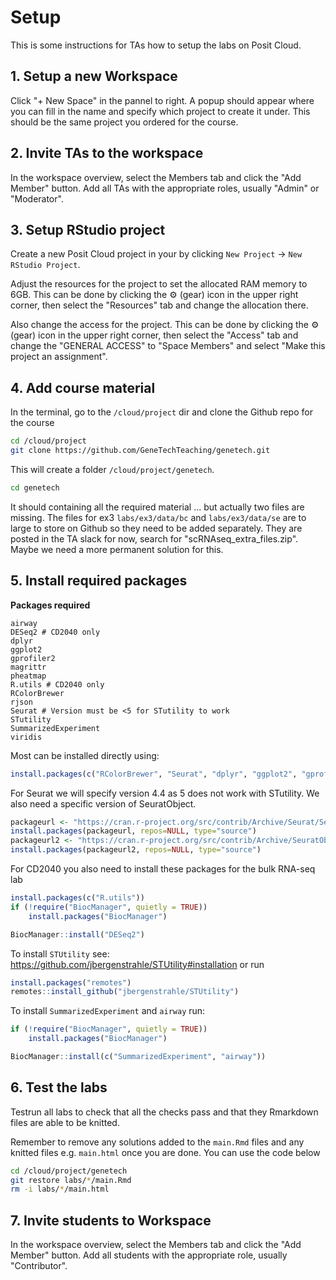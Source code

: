 # Setup

This is some instructions for TAs how to setup the labs on Posit Cloud.

## 1. Setup a new Workspace

Click "+ New Space" in the pannel to right. A popup should appear where you can fill in the name and specify which project to create it under. This should be the same project you ordered for the course. 

## 2. Invite TAs to the workspace

In the workspace overview, select the Members tab and click the "Add Member" button. Add all TAs with the appropriate roles, usually "Admin" or "Moderator". 

## 3. Setup RStudio project

Create a new Posit Cloud project in your by clicking `New Project` -> `New RStudio Project`. 

Adjust the resources for the project to set the allocated RAM memory to 6GB. This can be done by clicking the :gear: (gear) icon in the upper right corner, then select the "Resources" tab and change the allocation there.

Also change the access for the project. This can be done by clicking the :gear: (gear) icon in the upper right corner, then select the "Access" tab and change the "GENERAL ACCESS" to "Space Members" and select "Make this project an assignment". 

## 4. Add course material

In the terminal, go to the `/cloud/project` dir and clone the Github repo for the course

```bash
cd /cloud/project
git clone https://github.com/GeneTechTeaching/genetech.git
```

This will create a folder `/cloud/project/genetech`.

```bash
cd genetech
```

It should containing all the required material ... but actually two files are missing. The files for ex3 `labs/ex3/data/bc` and `labs/ex3/data/se` are to large to store on Github so they need to be added separately. They are posted in the TA slack for now, search for "scRNAseq_extra_files.zip". Maybe we need a more permanent solution for this.

## 5. Install required packages

**Packages required**

``` 
airway
DESeq2 # CD2040 only
dplyr
ggplot2
gprofiler2
magrittr
pheatmap
R.utils # CD2040 only
RColorBrewer
rjson
Seurat # Version must be <5 for STutility to work
STutility
SummarizedExperiment
viridis
```

Most can be installed directly using:

```r
install.packages(c("RColorBrewer", "Seurat", "dplyr", "ggplot2", "gprofiler2", "magrittr", "pheatmap", "rjson", "viridis"))
```

For Seurat we will specify version 4.4 as 5 does not work with STutility. We also need a specific version of SeuratObject. 

```r
packageurl <- "https://cran.r-project.org/src/contrib/Archive/Seurat/Seurat_4.4.0.tar.gz"
install.packages(packageurl, repos=NULL, type="source")
packageurl2 <- "https://cran.r-project.org/src/contrib/Archive/SeuratObject/SeuratObject_4.1.4.tar.gz"
install.packages(packageurl2, repos=NULL, type="source")
```

For CD2040 you also need to install these packages for the bulk RNA-seq lab

```r
install.packages(c("R.utils"))
if (!require("BiocManager", quietly = TRUE))
    install.packages("BiocManager")

BiocManager::install("DESeq2")
```

To install `STUtility` see: https://github.com/jbergenstrahle/STUtility#installation or run

```r
install.packages("remotes")
remotes::install_github("jbergenstrahle/STUtility")
```

To install `SummarizedExperiment` and `airway` run:

```r
if (!require("BiocManager", quietly = TRUE))
    install.packages("BiocManager")

BiocManager::install(c("SummarizedExperiment", "airway"))
```

## 6. Test the labs

Testrun all labs to check that all the checks pass and that they Rmarkdown files are able to be knitted. 

Remember to remove any solutions added to the `main.Rmd` files and any knitted files e.g. `main.html` once you are done. You can use the code below 

```bash
cd /cloud/project/genetech
git restore labs/*/main.Rmd
rm -i labs/*/main.html
```

## 7. Invite students to Workspace

In the workspace overview, select the Members tab and click the "Add Member" button. Add all students with the appropriate role, usually "Contributor". 

